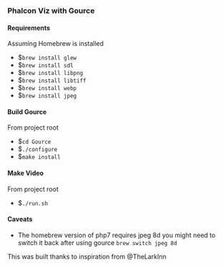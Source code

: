 ### Phalcon Viz with Gource

#### Requirements
Assuming Homebrew is installed
- $`brew install glew`
- $`brew install sdl`
- $`brew install libpng`
- $`brew install libtiff`
- $`brew install webp`
- $`brew install jpeg`

#### Build Gource
From project root
- $`cd Gource`
- $`./configure`
- $`make install`

#### Make Video
From project root
- $`./run.sh`

#### Caveats
- The homebrew version of php7 requires jpeg 8d you might need to switch it back after using gource `brew switch jpeg 8d`


This was built thanks to inspiration from @TheLarkInn
